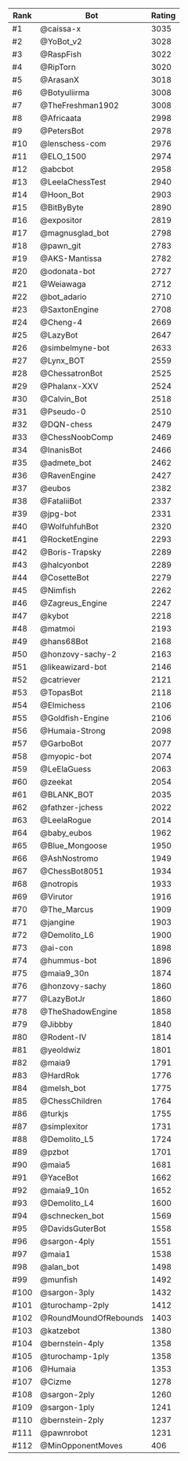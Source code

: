 Rank|Bot|Rating
---|---|---
#1|@caissa-x|3035
#2|@YoBot_v2|3028
#3|@RaspFish|3022
#4|@RipTorn|3020
#5|@ArasanX|3018
#6|@Botyuliirma|3008
#7|@TheFreshman1902|3008
#8|@Africaata|2998
#9|@PetersBot|2978
#10|@lenschess-com|2976
#11|@ELO_1500|2974
#12|@abcbot|2958
#13|@LeelaChessTest|2940
#14|@Hoon_Bot|2903
#15|@BitByByte|2890
#16|@expositor|2819
#17|@magnusglad_bot|2798
#18|@pawn_git|2783
#19|@AKS-Mantissa|2782
#20|@odonata-bot|2727
#21|@Weiawaga|2712
#22|@bot_adario|2710
#23|@SaxtonEngine|2708
#24|@Cheng-4|2669
#25|@LazyBot|2647
#26|@simbelmyne-bot|2633
#27|@Lynx_BOT|2559
#28|@ChessatronBot|2525
#29|@Phalanx-XXV|2524
#30|@Calvin_Bot|2518
#31|@Pseudo-0|2510
#32|@DQN-chess|2479
#33|@ChessNoobComp|2469
#34|@InanisBot|2466
#35|@admete_bot|2462
#36|@RavenEngine|2427
#37|@eubos|2382
#38|@FataliiBot|2337
#39|@jpg-bot|2331
#40|@WolfuhfuhBot|2320
#41|@RocketEngine|2293
#42|@Boris-Trapsky|2289
#43|@halcyonbot|2289
#44|@CosetteBot|2279
#45|@Nimfish|2262
#46|@Zagreus_Engine|2247
#47|@kybot|2218
#48|@matmoi|2193
#49|@hans68Bot|2168
#50|@honzovy-sachy-2|2163
#51|@likeawizard-bot|2146
#52|@catriever|2121
#53|@TopasBot|2118
#54|@Elmichess|2106
#55|@Goldfish-Engine|2106
#56|@Humaia-Strong|2098
#57|@GarboBot|2077
#58|@myopic-bot|2074
#59|@LeElaGuess|2063
#60|@zeekat|2054
#61|@BLANK_BOT|2035
#62|@fathzer-jchess|2022
#63|@LeelaRogue|2014
#64|@baby_eubos|1962
#65|@Blue_Mongoose|1950
#66|@AshNostromo|1949
#67|@ChessBot8051|1934
#68|@notropis|1933
#69|@Virutor|1916
#70|@The_Marcus|1909
#71|@jangine|1903
#72|@Demolito_L6|1900
#73|@ai-con|1898
#74|@hummus-bot|1896
#75|@maia9_30n|1874
#76|@honzovy-sachy|1860
#77|@LazyBotJr|1860
#78|@TheShadowEngine|1858
#79|@Jibbby|1840
#80|@Rodent-IV|1814
#81|@yeoldwiz|1801
#82|@maia9|1791
#83|@HardRok|1776
#84|@melsh_bot|1775
#85|@ChessChildren|1764
#86|@turkjs|1755
#87|@simplexitor|1731
#88|@Demolito_L5|1724
#89|@pzbot|1701
#90|@maia5|1681
#91|@YaceBot|1662
#92|@maia9_10n|1652
#93|@Demolito_L4|1600
#94|@schnecken_bot|1569
#95|@DavidsGuterBot|1558
#96|@sargon-4ply|1551
#97|@maia1|1538
#98|@alan_bot|1498
#99|@munfish|1492
#100|@sargon-3ply|1432
#101|@turochamp-2ply|1412
#102|@RoundMoundOfRebounds|1403
#103|@katzebot|1380
#104|@bernstein-4ply|1358
#105|@turochamp-1ply|1358
#106|@Humaia|1353
#107|@Cizme|1278
#108|@sargon-2ply|1260
#109|@sargon-1ply|1241
#110|@bernstein-2ply|1237
#111|@pawnrobot|1231
#112|@MinOpponentMoves|406
